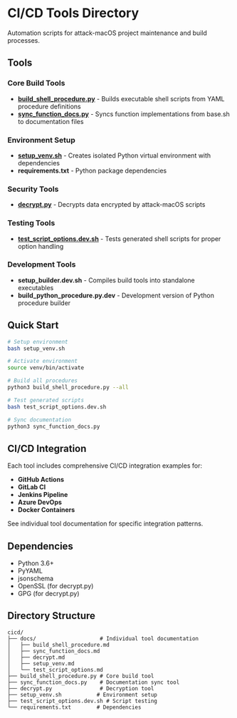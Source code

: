 # CI/CD Tools Directory

Automation scripts for attack-macOS project maintenance and build processes.

## Tools

### Core Build Tools
- **[build_shell_procedure.py](docs/build_shell_procedure.md)** - Builds executable shell scripts from YAML procedure definitions
- **[sync_function_docs.py](docs/sync_function_docs.md)** - Syncs function implementations from base.sh to documentation files

### Environment Setup
- **[setup_venv.sh](docs/setup_venv.md)** - Creates isolated Python virtual environment with dependencies
- **requirements.txt** - Python package dependencies

### Security Tools  
- **[decrypt.py](docs/decrypt.md)** - Decrypts data encrypted by attack-macOS scripts

### Testing Tools
- **[test_script_options.dev.sh](docs/test_script_options.md)** - Tests generated shell scripts for proper option handling

### Development Tools
- **setup_builder.dev.sh** - Compiles build tools into standalone executables
- **build_python_procedure.py.dev** - Development version of Python procedure builder

## Quick Start

```bash
# Setup environment
bash setup_venv.sh

# Activate environment  
source venv/bin/activate

# Build all procedures
python3 build_shell_procedure.py --all

# Test generated scripts
bash test_script_options.dev.sh

# Sync documentation
python3 sync_function_docs.py
```

## CI/CD Integration

Each tool includes comprehensive CI/CD integration examples for:

- **GitHub Actions**
- **GitLab CI**  
- **Jenkins Pipeline**
- **Azure DevOps**
- **Docker Containers**

See individual tool documentation for specific integration patterns.

## Dependencies

- Python 3.6+
- PyYAML
- jsonschema  
- OpenSSL (for decrypt.py)
- GPG (for decrypt.py)

## Directory Structure

```
cicd/
├── docs/                    # Individual tool documentation
│   ├── build_shell_procedure.md
│   ├── sync_function_docs.md
│   ├── decrypt.md
│   ├── setup_venv.md
│   └── test_script_options.md
├── build_shell_procedure.py # Core build tool
├── sync_function_docs.py    # Documentation sync tool
├── decrypt.py               # Decryption tool
├── setup_venv.sh           # Environment setup
├── test_script_options.dev.sh # Script testing
└── requirements.txt        # Dependencies
``` 